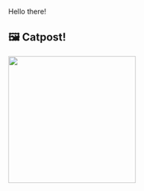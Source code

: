 Hello there!



## 🖼️ Catpost!

<sub>
    <img src="https://cdn2.thecatapi.com/images/5jl.jpg" height="256">
</sub>

